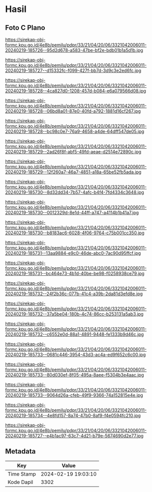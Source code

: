 # Hasil

## Foto C Plano

https://sirekap-obj-formc.kpu.go.id/4e8b/pemilu/pdpr/33/21/04/20/06/3321042006011-20240219-185726--95d2d678-a583-47be-bf2e-bdb01b1a5d1b.jpg

https://sirekap-obj-formc.kpu.go.id/4e8b/pemilu/pdpr/33/21/04/20/06/3321042006011-20240219-185727--d15332fc-f099-427f-bb7d-3d9c3e2ed6fc.jpg

https://sirekap-obj-formc.kpu.go.id/4e8b/pemilu/pdpr/33/21/04/20/06/3321042006011-20240219-185728--4ca827d0-1208-457d-b084-e6a079566d08.jpg

https://sirekap-obj-formc.kpu.go.id/4e8b/pemilu/pdpr/33/21/04/20/06/3321042006011-20240219-185728--06bd8a01-87e0-40fd-a792-1881d16cf267.jpg

https://sirekap-obj-formc.kpu.go.id/4e8b/pemilu/pdpr/33/21/04/20/06/3321042006011-20240219-185728--bc98c0e7-76a9-4658-a4de-64dff547de05.jpg

https://sirekap-obj-formc.kpu.go.id/4e8b/pemilu/pdpr/33/21/04/20/06/3321042006011-20240219-185729--2ad26f8f-abf5-49fd-aeae-d2514e72890c.jpg

https://sirekap-obj-formc.kpu.go.id/4e8b/pemilu/pdpr/33/21/04/20/06/3321042006011-20240219-185729--12f260a7-46a7-4851-a18a-65be52fb5ada.jpg

https://sirekap-obj-formc.kpu.go.id/4e8b/pemilu/pdpr/33/21/04/20/06/3321042006011-20240219-185730--8d32dd34-7b57-4afc-b4f4-7fd4334c3648.jpg

https://sirekap-obj-formc.kpu.go.id/4e8b/pemilu/pdpr/33/21/04/20/06/3321042006011-20240219-185730--0012329d-8e1d-44ff-a747-a4114b1b41a7.jpg

https://sirekap-obj-formc.kpu.go.id/4e8b/pemilu/pdpr/33/21/04/20/06/3321042006011-20240219-185730--b8183ac6-6028-4f06-9764-c75b001cc350.jpg

https://sirekap-obj-formc.kpu.go.id/4e8b/pemilu/pdpr/33/21/04/20/06/3321042006011-20240219-185731--13aa9884-e9c0-46de-abc0-7ac90d95ffcf.jpg

https://sirekap-obj-formc.kpu.go.id/4e8b/pemilu/pdpr/33/21/04/20/06/3321042006011-20240219-185731--bc464e73-4b1d-40be-be98-f0258938ce79.jpg

https://sirekap-obj-formc.kpu.go.id/4e8b/pemilu/pdpr/33/21/04/20/06/3321042006011-20240219-185732--24f2b36c-077b-41c4-a39b-2da81d3efd8e.jpg

https://sirekap-obj-formc.kpu.go.id/4e8b/pemilu/pdpr/33/21/04/20/06/3321042006011-20240219-185732--37a5be04-180b-4c74-86cc-b253131a5ab3.jpg

https://sirekap-obj-formc.kpu.go.id/4e8b/pemilu/pdpr/33/21/04/20/06/3321042006011-20240219-185732--c6552e0d-88a1-4891-9448-fe1333b9d46c.jpg

https://sirekap-obj-formc.kpu.go.id/4e8b/pemilu/pdpr/33/21/04/20/06/3321042006011-20240219-185733--0681c446-3954-43d3-ac4a-ed9f652c6c00.jpg

https://sirekap-obj-formc.kpu.go.id/4e8b/pemilu/pdpr/33/21/04/20/06/3321042006011-20240219-185733--80d030ef-8f05-495a-8aee-f5304b3e4aac.jpg

https://sirekap-obj-formc.kpu.go.id/4e8b/pemilu/pdpr/33/21/04/20/06/3321042006011-20240219-185733--9064d26a-cfeb-49f9-9366-74a152815e4e.jpg

https://sirekap-obj-formc.kpu.go.id/4e8b/pemilu/pdpr/33/21/04/20/06/3321042006011-20240219-185734--4e8fd157-8a74-47b0-8af9-f4e0594fc210.jpg

https://sirekap-obj-formc.kpu.go.id/4e8b/pemilu/pdpr/33/21/04/20/06/3321042006011-20240219-185727--e4b1ac97-63c7-4d21-b79e-5674690d2e77.jpg


## Metadata

| Key        | Value               |
| ---------- | ------------------- |
| Time Stamp | 2024-02-19 19:03:10 |
| Kode Dapil | 3302                |



